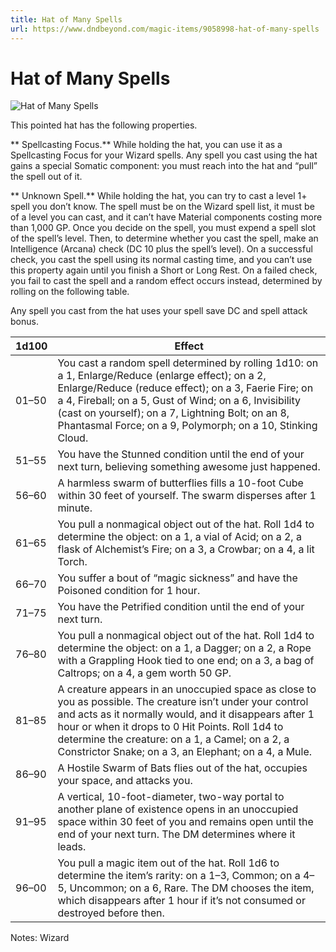 ```yaml
---
title: Hat of Many Spells
url: https://www.dndbeyond.com/magic-items/9058998-hat-of-many-spells
---
```


# Hat of Many Spells

![Hat of Many Spells](hat-of-many-spells.png)

This pointed hat has the following properties.

** Spellcasting Focus.** While holding the hat, you can use it as a Spellcasting Focus for your Wizard spells. Any spell you cast using the hat gains a special Somatic component: you must reach into the hat and “pull” the spell out of it.

** Unknown Spell.** While holding the hat, you can try to cast a level 1+ spell you don’t know. The spell must be on the Wizard spell list, it must be of a level you can cast, and it can’t have Material components costing more than 1,000 GP. Once you decide on the spell, you must expend a spell slot of the spell’s level. Then, to determine whether you cast the spell, make an Intelligence (Arcana) check (DC 10 plus the spell’s level). On a successful check, you cast the spell using its normal casting time, and you can’t use this property again until you finish a Short or Long Rest. On a failed check, you fail to cast the spell and a random effect occurs instead, determined by rolling on the following table.

Any spell you cast from the hat uses your spell save DC and spell attack bonus.

| 1d100 | Effect |
|---|---|
| 01–50 | You cast a random spell determined by rolling 1d10: on a 1, Enlarge/Reduce (enlarge effect); on a 2, Enlarge/Reduce (reduce effect); on a 3, Faerie Fire; on a 4, Fireball; on a 5, Gust of Wind; on a 6, Invisibility (cast on yourself); on a 7, Lightning Bolt; on an 8, Phantasmal Force; on a 9, Polymorph; on a 10, Stinking Cloud. |
| 51–55 | You have the Stunned condition until the end of your next turn, believing something awesome just happened. |
| 56–60 | A harmless swarm of butterflies fills a 10-foot Cube within 30 feet of yourself. The swarm disperses after 1 minute. |
| 61–65 | You pull a nonmagical object out of the hat. Roll 1d4 to determine the object: on a 1, a vial of Acid; on a 2, a flask of Alchemist’s Fire; on a 3, a Crowbar; on a 4, a lit Torch. |
| 66–70 | You suffer a bout of “magic sickness” and have the Poisoned condition for 1 hour. |
| 71–75 | You have the Petrified condition until the end of your next turn. |
| 76–80 | You pull a nonmagical object out of the hat. Roll 1d4 to determine the object: on a 1, a Dagger; on a 2, a Rope with a Grappling Hook tied to one end; on a 3, a bag of Caltrops; on a 4, a gem worth 50 GP. |
| 81–85 | A creature appears in an unoccupied space as close to you as possible. The creature isn’t under your control and acts as it normally would, and it disappears after 1 hour or when it drops to 0 Hit Points. Roll 1d4 to determine the creature: on a 1, a Camel; on a 2, a Constrictor Snake; on a 3, an Elephant; on a 4, a Mule. |
| 86–90 | A Hostile Swarm of Bats flies out of the hat, occupies your space, and attacks you. |
| 91–95 | A vertical, 10-foot-diameter, two-way portal to another plane of existence opens in an unoccupied space within 30 feet of you and remains open until the end of your next turn. The DM determines where it leads. |
| 96–00 | You pull a magic item out of the hat. Roll 1d6 to determine the item’s rarity: on a 1–3, Common; on a 4–5, Uncommon; on a 6, Rare. The DM chooses the item, which disappears after 1 hour if it’s not consumed or destroyed before then. |

Notes: Wizard